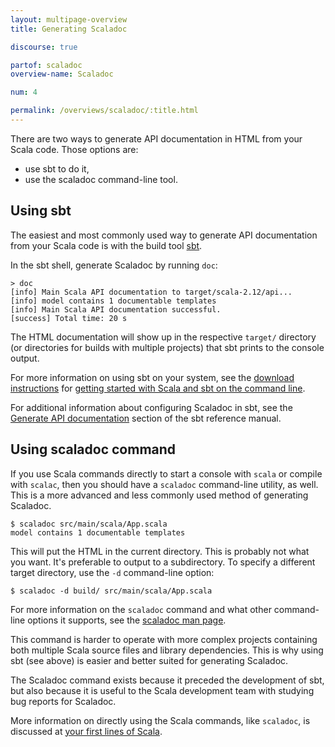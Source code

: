 ```yaml
---
layout: multipage-overview
title: Generating Scaladoc

discourse: true

partof: scaladoc
overview-name: Scaladoc

num: 4

permalink: /overviews/scaladoc/:title.html
---
```


There are two ways to generate API documentation in HTML from your Scala code.  Those options are:

* use sbt to do it,
* use the scaladoc command-line tool.

## Using sbt

The easiest and most commonly used way to generate API documentation from your Scala code is with the build tool [sbt](https://www.scala-sbt.org).

In the sbt shell, generate Scaladoc by running `doc`:

    > doc
    [info] Main Scala API documentation to target/scala-2.12/api...
    [info] model contains 1 documentable templates
    [info] Main Scala API documentation successful.
    [success] Total time: 20 s

The HTML documentation will show up in the respective `target/` directory (or directories for builds with multiple projects) that sbt prints to the console output.

For more information on using sbt on your system, see the [download instructions](https://www.scala-lang.org/download/) for [getting started with Scala and sbt on the command line]({{site.baseurl}}/getting-started-sbt-track/getting-started-with-scala-and-sbt-on-the-command-line.html).

For additional information about configuring Scaladoc in sbt, see the [Generate API documentation](https://www.scala-sbt.org/1.x/docs/Howto-Scaladoc.html) section of the sbt reference manual.

## Using scaladoc command

If you use Scala commands directly to start a console with `scala` or compile with `scalac`, then you should have a `scaladoc` command-line utility, as well.  This is a more advanced and less commonly used method of generating Scaladoc.

    $ scaladoc src/main/scala/App.scala
    model contains 1 documentable templates

This will put the HTML in the current directory.  This is probably not what you want.  It's preferable to output to a subdirectory.   To specify a different target directory, use the `-d` command-line option:

    $ scaladoc -d build/ src/main/scala/App.scala

For more information on the `scaladoc` command and what other command-line options it supports, see the [scaladoc man page](https://www.scala-lang.org/files/archive/nightly/docs/manual/html/scaladoc.html).

This command is harder to operate with more complex projects containing both multiple Scala source files and library dependencies.  This is why using sbt (see above) is easier and better suited for generating Scaladoc.

The Scaladoc command exists because it preceded the development of sbt, but also because it is useful to the Scala development team with studying bug reports for Scaladoc.

More information on directly using the Scala commands, like `scaladoc`, is discussed at [your first lines of Scala](https://www.scala-lang.org/documentation/your-first-lines-of-scala.html).
